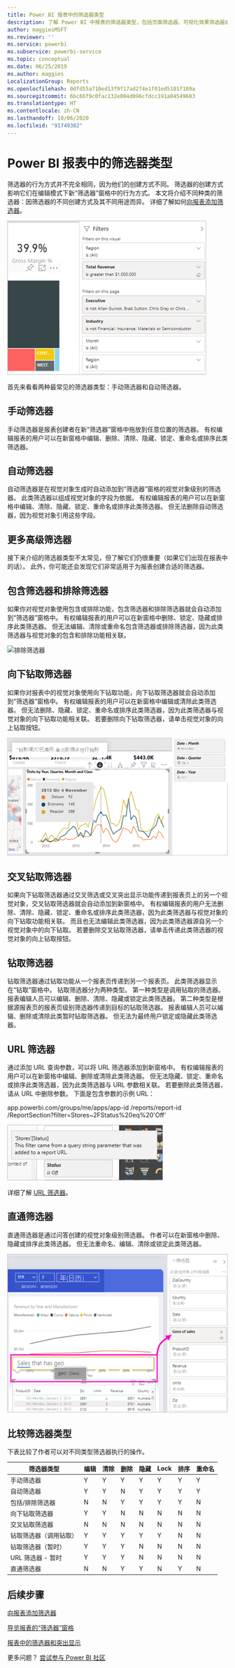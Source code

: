 ```yaml
---
title: Power BI 报表中的筛选器类型
description: 了解 Power BI 中报表的筛选器类型，包括页面筛选器、可视化效果筛选器或报表筛选器。
author: maggiesMSFT
ms.reviewer: ''
ms.service: powerbi
ms.subservice: powerbi-service
ms.topic: conceptual
ms.date: 06/25/2019
ms.author: maggies
LocalizationGroup: Reports
ms.openlocfilehash: 0dfd55a710ed13f9f17ad2f4e1f01ed5101f189a
ms.sourcegitcommit: 6bc66f9c0fac132e004d096cfdcc191a04549683
ms.translationtype: HT
ms.contentlocale: zh-CN
ms.lasthandoff: 10/06/2020
ms.locfileid: "91749382"
---
```

# <a name="types-of-filters-in-power-bi-reports"></a>Power BI 报表中的筛选器类型

筛选器的行为方式并不完全相同，因为他们的创建方式不同。 筛选器的创建方式影响它们在编辑模式下新“筛选器”窗格中的行为方式。 本文将介绍不同种类的筛选器：因筛选器的不同创建方式及其不同用途而异。 详细了解如何[向报表添加筛选器](power-bi-report-add-filter.md)。 

![筛选器窗格](media/power-bi-report-filter-types/power-bi-filter-pane.png)

首先来看看两种最常见的筛选器类型：手动筛选器和自动筛选器。

## <a name="manual-filters"></a>手动筛选器 

手动筛选器是报表创建者在新“筛选器”窗格中拖放到任意位置的筛选器。 有权编辑报表的用户可以在新窗格中编辑、删除、清除、隐藏、锁定、重命名或排序此类筛选器。

## <a name="automatic-filters"></a>自动筛选器 

自动筛选器是在视觉对象生成时自动添加到“筛选器”窗格的视觉对象级别的筛选器。 此类筛选器以组成视觉对象的字段为依据。 有权编辑报表的用户可以在新窗格中编辑、清除、隐藏、锁定、重命名或排序此类筛选器。 但无法删除自动筛选器，因为视觉对象引用这些字段。

## <a name="more-advanced-filters"></a>更多高级筛选器

接下来介绍的筛选器类型不太常见，但了解它们仍很重要（如果它们出现在报表中的话）。 此外，你可能还会发现它们非常适用于为报表创建合适的筛选器。

## <a name="include-and-exclude-filters"></a>包含筛选器和排除筛选器

如果你对视觉对象使用包含或排除功能，包含筛选器和排除筛选器就会自动添加到“筛选器”窗格中。 有权编辑报表的用户可以在新窗格中删除、锁定、隐藏或排序此类筛选器。 但无法编辑、清除或重命名包含筛选器或排除筛选器，因为此类筛选器与视觉对象的包含和排除功能相关联。

![排除筛选器](media/power-bi-report-filter-types/power-bi-filters-exclude.png)

## <a name="drill-down-filters"></a>向下钻取筛选器

如果你对报表中的视觉对象使用向下钻取功能，向下钻取筛选器就会自动添加到“筛选器”窗格中。 有权编辑报表的用户可以在新窗格中编辑或清除此类筛选器。 但无法删除、隐藏、锁定、重命名或排序此类筛选器，因为此类筛选器与视觉对象的向下钻取功能相关联。 若要删除向下钻取筛选器，请单击视觉对象的向上钻取按钮。

![向下钻取筛选器](media/power-bi-report-filter-types/power-bi-filters-drill-down.png)

## <a name="cross-drill-filters"></a>交叉钻取筛选器

如果向下钻取筛选器通过交叉筛选或交叉突出显示功能传递到报表页上的另一个视觉对象，交叉钻取筛选器就会自动添加到新窗格中。 有权编辑报表的用户无法删除、清除、隐藏、锁定、重命名或排序此类筛选器，因为此类筛选器与视觉对象的向下钻取功能相关联。 而且也无法编辑此类筛选器，因为此类筛选器源自另一个视觉对象中的向下钻取。 若要删除交叉钻取筛选器，请单击传递此类筛选器的视觉对象的向上钻取按钮。

## <a name="drillthrough-filters"></a>钻取筛选器

钻取筛选器通过钻取功能从一个报表页传递到另一个报表页。 此类筛选器显示在“钻取”窗格中。 钻取筛选器分为两种类型。 第一种类型是调用钻取的筛选器。 报表编辑人员可以编辑、删除、清除、隐藏或锁定此类筛选器。 第二种类型是根据源报表页的报表页级别筛选器传递到目标的钻取筛选器。 报表编辑人员可以编辑、删除或清除此类暂时钻取筛选器。 但无法为最终用户锁定或隐藏此类筛选器。

## <a name="url-filters"></a>URL 筛选器

通过添加 URL 查询参数，可以将 URL 筛选器添加到新窗格中。 有权编辑报表的用户可以在新窗格中编辑、删除或清除此类筛选器。 但无法隐藏、锁定、重命名或排序此类筛选器，因为此类筛选器与 URL 参数相关联。 若要删除此类筛选器，请从 URL 中删除参数。 下面是包含参数的示例 URL：

app.powerbi.com/groups/me/apps/app-id  /reports/report-id  /ReportSection?filter=Stores~2FStatus%20eq%20'Off'

![URL 筛选器](media/power-bi-report-filter-types/power-bi-filter-url.png)

详细了解 [URL 筛选器](../collaborate-share/service-url-filters.md)。

## <a name="pass-through-filters"></a>直通筛选器

直通筛选器是通过问答创建的视觉对象级别筛选器。 作者可以在新窗格中删除、隐藏或排序此类筛选器。 但无法重命名、编辑、清除或锁定此类筛选器。

![通过问答创建的直通筛选器](media/power-bi-report-filter-types/power-bi-filters-qna.png)

## <a name="comparing-filter-types"></a>比较筛选器类型

下表比较了作者可以对不同类型筛选器执行的操作。

| 筛选器类型 | 编辑 | 清除 | 删除 | 隐藏 | Lock | 排序 | 重命名 |
|----|----|----|----|----|----|----|----|
| 手动筛选器 | Y | Y | Y | Y | Y | Y | Y |
| 自动筛选器 | Y | Y | N | Y | Y | Y | Y |
| 包括/排除筛选器 | N | N | Y | Y | Y | Y | N |
| 向下钻取筛选器 | Y | Y | N | N | N | N | N |
| 交叉钻取筛选器 | N | N | N | N | N | N | N |
| 钻取筛选器（调用钻取） | Y | Y | Y | Y | Y | N | N |
| 钻取筛选器（暂时） | Y | Y | Y | N | N | N | N |
| URL 筛选器 - 暂时 | Y | Y | Y | N | N | N | N |
| 直通筛选器 | N | N | Y | Y | N | Y | N |



## <a name="next-steps"></a>后续步骤

[向报表添加筛选器](power-bi-report-add-filter.md)

[导览报表的“筛选器”窗格](../consumer/end-user-report-filter.md)

[报表中的筛选器和突出显示](power-bi-reports-filters-and-highlighting.md)

更多问题？ [尝试参与 Power BI 社区](https://community.powerbi.com/)
